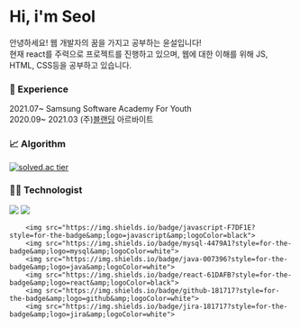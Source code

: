 
# Hi, i'm Seol

안녕하세요! 웹 개발자의 꿈을 가지고 공부하는 윤설입니다!<br>
현재 react를 주력으로 프로젝트를 진행하고 있으며, 웹에 대한 이해를 위해 JS, HTML, CSS등을 공부하고 있습니다.

### :rocket: Experience
2021.07~ Samsung Software Academy For Youth<br>
2020.09~ 2021.03 (주)[블랜딩](http://blending-developer.com/) 아르바이트<br>


### :chart_with_upwards_trend: Algorithm 
[![solved.ac tier](http://mazassumnida.wtf/api/generate_badge?boj=computer98400)](https://solved.ac/computer98400)


### :technologist: Technologist
<div>
<img src="https://img.shields.io/badge/html5-E34F26?style=for-the-badge&amp;logo=html5&amp;logoColor=white">
              <img src="https://img.shields.io/badge/css-1572B6?style=for-the-badge&amp;logo=css3&amp;logoColor=white"> 
        
        <img src="https://img.shields.io/badge/javascript-F7DF1E?style=for-the-badge&amp;logo=javascript&amp;logoColor=black"> 
        <img src="https://img.shields.io/badge/mysql-4479A1?style=for-the-badge&amp;logo=mysql&amp;logoColor=white"> 
        <img src="https://img.shields.io/badge/java-007396?style=for-the-badge&amp;logo=java&amp;logoColor=white">
        <img src="https://img.shields.io/badge/react-61DAFB?style=for-the-badge&amp;logo=react&amp;logoColor=black"> 
        <img src="https://img.shields.io/badge/github-181717?style=for-the-badge&amp;logo=github&amp;logoColor=white">
        <img src="https://img.shields.io/badge/jira-181717?style=for-the-badge&amp;logo=jira&amp;logoColor=white">
</div>
